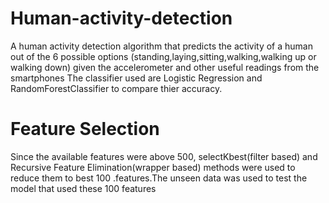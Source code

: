 # Human-activity-detection
A human activity detection algorithm that predicts the activity of a human out of the 6 possible options (standing,laying,sitting,walking,walking up or walking down) given the accelerometer and other useful readings from the smartphones
The classifier used are Logistic Regression and RandomForestClassifier to compare thier accuracy.
# Feature Selection
Since the available features were above 500, selectKbest(filter based) and Recursive Feature Elimination(wrapper based) methods were used to reduce them to best 100 .features.The unseen data was used to test the model that used these 100 features 
